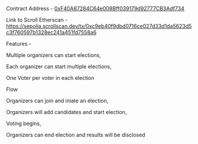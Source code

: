 ﻿Contract Address - [0xF40A87284C64e008Bff039179d92777CB3Adf734](https://sepolia.scrollscan.dev/address/0xF40A87284C64e008Bff039179d92777CB3Adf734)

Link to Scroll Etherscan - https://sepolia.scrollscan.dev/tx/0xc9eb40f9dbd0716ce027d33d1da5623d5c3f760597b1328ec241a451fd7558a6

Features -  

Multiple organizers can start elections,

Each organizer can start multiple elections,

One Voter per voter in each election


Flow

Organizers can join and iniate an election,

Organizers will add candidates and start election,

Voting begins,

Organizers can end election and results will be disclosed
